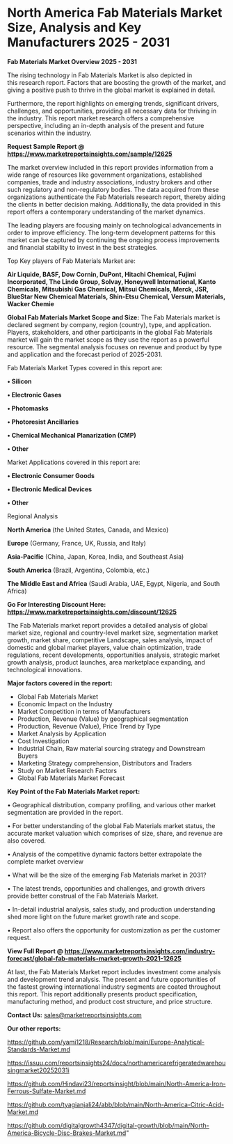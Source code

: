 # North America Fab Materials Market Size, Analysis and Key Manufacturers 2025 - 2031

<Strong> Fab Materials Market Overview 2025 - 2031</strong>

The rising technology in Fab Materials Market is also depicted in this research report. Factors that are boosting the growth of the market, and giving a positive push to thrive in the global market is explained in detail.

Furthermore, the report highlights on emerging trends, significant drivers, challenges, and opportunities, providing all necessary data for thriving in the industry. This report market research offers a comprehensive perspective, including an in-depth analysis of the present and future scenarios within the industry.

<strong>Request Sample Report @ <a href=https://www.marketreportsinsights.com/sample/12625>https://www.marketreportsinsights.com/sample/12625</a></strong>

The market overview included in this report provides information from a wide range of resources like government organizations, established companies, trade and industry associations, industry brokers and other such regulatory and non-regulatory bodies. The data acquired from these organizations authenticate the Fab Materials research report, thereby aiding the clients in better decision making. Additionally, the data provided in this report offers a contemporary understanding of the market dynamics.

The leading players are focusing mainly on technological advancements in order to improve efficiency. The long-term development patterns for this market can be captured by continuing the ongoing process improvements and financial stability to invest in the best strategies.

Top Key players of Fab Materials Market are:

<strong>Air Liquide, BASF, Dow Cornin, DuPont, Hitachi Chemical, Fujimi Incorporated, The Linde Group, Solvay, Honeywell International, Kanto Chemicals, Mitsubishi Gas Chemical, Mitsui Chemicals, Merck, JSR, BlueStar New Chemical Materials, Shin-Etsu Chemical, Versum Materials, Wacker Chemie</strong>

<strong><b>Global Fab Materials Market Scope and Size:</b></strong>
The Fab Materials market is declared segment by company, region (country), type, and application. Players, stakeholders, and other participants in the global Fab Materials market will gain the market scope as they use the report as a powerful resource. The segmental analysis focuses on revenue and product by type and application and the forecast period of 2025-2031.

Fab Materials Market Types covered in this report are:

<strong>• Silicon

• Electronic Gases

• Photomasks

• Photoresist Ancillaries

• Chemical Mechanical Planarization (CMP)

• Other</strong>

Market Applications covered in this report are:

<strong>• Electronic Consumer Goods

• Electronic Medical Devices

• Other</strong> 

Regional Analysis

<strong>North America</strong> (the United States, Canada, and Mexico)

<strong>Europe</strong> (Germany, France, UK, Russia, and Italy)

<strong>Asia-Pacific</strong> (China, Japan, Korea, India, and Southeast Asia)

<strong>South America</strong> (Brazil, Argentina, Colombia, etc.)

<strong>The Middle East and Africa</strong> (Saudi Arabia, UAE, Egypt, Nigeria, and South Africa)

<strong>Go For Interesting Discount Here: <a href=https://www.marketreportsinsights.com/discount/12625>https://www.marketreportsinsights.com/discount/12625</a></strong>

The Fab Materials market report provides a detailed analysis of global market size, regional and country-level market size, segmentation market growth, market share, competitive Landscape, sales analysis, impact of domestic and global market players, value chain optimization, trade regulations, recent developments, opportunities analysis, strategic market growth analysis, product launches, area marketplace expanding, and technological innovations.

<strong><b>Major factors covered in the report:</b></strong>
<ul>
  <li>Global Fab Materials Market </li>
  <li>Economic Impact on the Industry</li>
  <li>Market Competition in terms of Manufacturers</li>
  <li>Production, Revenue (Value) by geographical segmentation</li>
  <li>Production, Revenue (Value), Price Trend by Type</li>
  <li>Market Analysis by Application</li>
  <li>Cost Investigation</li>
  <li>Industrial Chain, Raw material sourcing strategy and Downstream Buyers</li>
  <li>Marketing Strategy comprehension, Distributors and Traders</li>
  <li>Study on Market Research Factors</li>
  <li>Global Fab Materials Market Forecast</li>
</ul>

<strong><b>Key Point of the Fab Materials Market report:</b></strong>

• Geographical distribution, company profiling, and various other market segmentation are provided in the report.

• For better understanding of the global Fab Materials market status, the accurate market valuation which comprises of size, share, and revenue are also covered.

• Analysis of the competitive dynamic factors better extrapolate the complete market overview

• What will be the size of the emerging Fab Materials market in 2031?

• The latest trends, opportunities and challenges, and growth drivers provide better construal of the Fab Materials Market.

• In-detail industrial analysis, sales study, and production understanding shed more light on the future market growth rate and scope.

• Report also offers the opportunity for customization as per the customer request.

<strong><b>View Full Report @ <a href=https://www.marketreportsinsights.com/industry-forecast/global-fab-materials-market-growth-2021-12625>https://www.marketreportsinsights.com/industry-forecast/global-fab-materials-market-growth-2021-12625</a></b></strong>


At last, the Fab Materials Market report includes investment come analysis and development trend analysis. The present and future opportunities of the fastest growing international industry segments are coated throughout this report. This report additionally presents product specification, manufacturing method, and product cost structure, and price structure.

<strong>Contact Us:</strong>
sales@marketreportsinsights.com

<strong>Our other reports:</strong>

<a href=https://github.com/yami1218/Research/blob/main/Europe-Analytical-Standards-Market.md>https://github.com/yami1218/Research/blob/main/Europe-Analytical-Standards-Market.md</a>

<a href=https://issuu.com/reportsinsights24/docs/northamericarefrigeratedwarehousingmarket20252031i>https://issuu.com/reportsinsights24/docs/northamericarefrigeratedwarehousingmarket20252031i</a>

<a href=https://github.com/Hindavi23/reportsinsight/blob/main/North-America-Iron-Ferrous-Sulfate-Market.md>https://github.com/Hindavi23/reportsinsight/blob/main/North-America-Iron-Ferrous-Sulfate-Market.md</a>

<a href=https://github.com/tyagianjali24/abb/blob/main/North-America-Citric-Acid-Market.md>https://github.com/tyagianjali24/abb/blob/main/North-America-Citric-Acid-Market.md</a>

<a href=https://github.com/digitalgrowth4347/digital-growth/blob/main/North-America-Bicycle-Disc-Brakes-Market.md>https://github.com/digitalgrowth4347/digital-growth/blob/main/North-America-Bicycle-Disc-Brakes-Market.md</a>"
